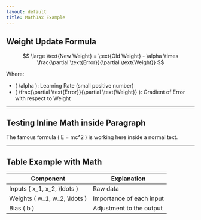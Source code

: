 ```yaml
---
layout: default
title: MathJax Example
---
```


<!-- Load MathJax correctly -->
<script type="text/javascript">
window.MathJax = {
  tex: {
    inlineMath: [['\\(','\\)']],
    displayMath: [['$$','$$']]
  },
  svg: {
    fontCache: 'global'
  }
};
</script>
<script src="https://cdn.jsdelivr.net/npm/mathjax@3/es5/tex-mml-chtml.js"></script>

## Weight Update Formula

$$
\large \text{New Weight} = \text{Old Weight} - \alpha \times \frac{\partial \text{Error}}{\partial \text{Weight}}
$$

Where:

- \( \alpha \): Learning Rate (small positive number)
- \( \frac{\partial \text{Error}}{\partial \text{Weight}} \): Gradient of Error with respect to Weight  

---

## Testing Inline Math inside Paragraph

The famous formula \( E = mc^2 \) is working here inside a normal text.

---

## Table Example with Math

| Component               | Explanation                               |
|-------------------------|-------------------------------------------|
| Inputs \( x_1, x_2, \ldots \) | Raw data                                |
| Weights \( w_1, w_2, \ldots \) | Importance of each input                |
| Bias \( b \)              | Adjustment to the output                 |



```python

```
